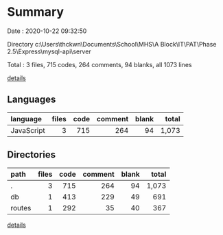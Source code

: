 # Summary

Date : 2020-10-22 09:32:50

Directory c:\Users\thckwn\Documents\School\MHS\A Block\IT\PAT\Phase 2.5\Express\mysql-api\server

Total : 3 files,  715 codes, 264 comments, 94 blanks, all 1073 lines

[details](details.md)

## Languages
| language | files | code | comment | blank | total |
| :--- | ---: | ---: | ---: | ---: | ---: |
| JavaScript | 3 | 715 | 264 | 94 | 1,073 |

## Directories
| path | files | code | comment | blank | total |
| :--- | ---: | ---: | ---: | ---: | ---: |
| . | 3 | 715 | 264 | 94 | 1,073 |
| db | 1 | 413 | 229 | 49 | 691 |
| routes | 1 | 292 | 35 | 40 | 367 |

[details](details.md)